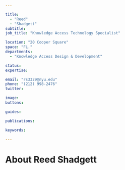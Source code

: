 ```yaml
---

title:
  - "Reed"
  - "Shadgett"
subtitle: 
job_title: "Knowledge Access Technology Specialist"

location: "20 Cooper Square"
space: "FL."
departments:
  - "Knowledge Access Design & Development"

status: 
expertise:

email: "rs3329@nyu.edu"
phone: "(212) 998-2476"
twitter: 

image: 
buttons:

guides:

publications:

keywords:

---
```


# About Reed Shadgett



